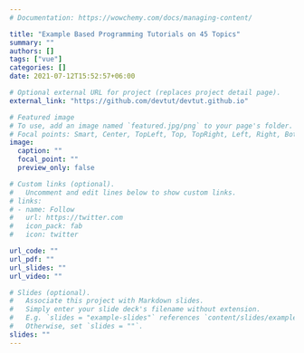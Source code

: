 ```yaml
---
# Documentation: https://wowchemy.com/docs/managing-content/

title: "Example Based Programming Tutorials on 45 Topics"
summary: ""
authors: []
tags: ["vue"]
categories: []
date: 2021-07-12T15:52:57+06:00

# Optional external URL for project (replaces project detail page).
external_link: "https://github.com/devtut/devtut.github.io"

# Featured image
# To use, add an image named `featured.jpg/png` to your page's folder.
# Focal points: Smart, Center, TopLeft, Top, TopRight, Left, Right, BottomLeft, Bottom, BottomRight.
image:
  caption: ""
  focal_point: ""
  preview_only: false

# Custom links (optional).
#   Uncomment and edit lines below to show custom links.
# links:
# - name: Follow
#   url: https://twitter.com
#   icon_pack: fab
#   icon: twitter

url_code: ""
url_pdf: ""
url_slides: ""
url_video: ""

# Slides (optional).
#   Associate this project with Markdown slides.
#   Simply enter your slide deck's filename without extension.
#   E.g. `slides = "example-slides"` references `content/slides/example-slides.md`.
#   Otherwise, set `slides = ""`.
slides: ""
---
```

